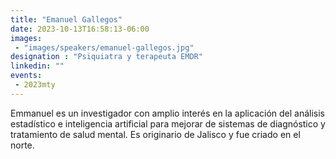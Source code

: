 ```yaml
---
title: "Emanuel Gallegos"
date: 2023-10-13T16:58:13-06:00
images: 
 - "images/speakers/emanuel-gallegos.jpg"
designation : "Psiquiatra y terapeuta EMDR"
linkedin: ""
events: 
 - 2023mty
---
```


Emmanuel es un investigador con amplio interés en la aplicación del análisis estadístico e inteligencia artificial para mejorar de sistemas de diagnóstico y tratamiento de salud mental. Es originario de Jalisco y fue criado en el norte.